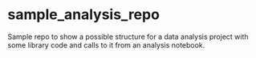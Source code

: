 # sample_analysis_repo
Sample repo to show a possible structure for a data analysis project with some library code and calls to it from an analysis notebook.
